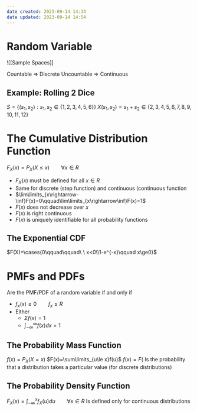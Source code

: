 ```yaml
---
date created: 2023-09-14 14:34
date updated: 2023-09-14 14:54
---
```


# Random Variable

![[Sample Spaces]]

Countable => Discrete
Uncountable => Continuous

## Example: Rolling 2 Dice

$S =\{(s_1,s_2):s_1,s_2\in\{1,2,3,4,5,6\}\}$
$X(s_1,s_2)=s_1+s_2\in\{2,3,4,5,6,7,8,9,10,11,12\}$

# The Cumulative Distribution Function

$F_X(x)=P_X(X\le x)\qquad\forall x\in R$

- $F_X(x)$ must be defined for all $x\in R$
- Same for discrete (step function) and continuous (continuous function
- $\lim\limits_{x\rightarrow-\inf}F(x)=0\qquad\lim\limits_{x\rightarrow\inf}F(x)=1$
- $F(x)$ does not decrease over $x$
- $F(x)$ is right continuous
- $F(x)$ is uniquely identifiable for all probability functions

## The Exponential CDF

$F(X)=\cases{0\qquad\qquad\ \ x<0\\1-e^{-x}\qquad x\ge0}$

# PMFs and PDFs

Are the PMF/PDF of a random variable if and only if

- $f_x(x)\ge0\qquad f_x\le R$
- Either
  - $\Sigma f(x)=1$
  - $\int_{-\infty}^\infty f(x)dx=1$

## The Probability Mass Function

$f(x)=P_X(X=x)$
$F(x)=\sum\limits_{u\le x}f(u)$
$f(x)=F($
Is the probability that a distribution takes a particular value (for discrete distributions)

## The Probability Density Function

$F_X(x)=\int_{-\infty}^{x}f_X(u)du\qquad\forall x\in R$
Is defined only for continuous distributions
